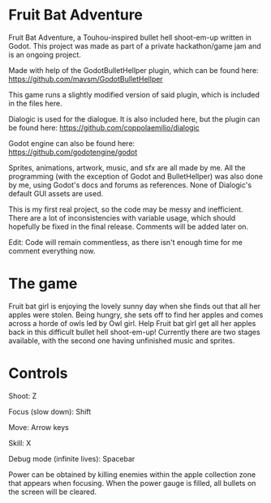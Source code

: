 # Fruit Bat Adventure
Fruit Bat Adventure, a Touhou-inspired bullet hell shoot-em-up written in Godot. This project was made as part of a private hackathon/game jam and is an ongoing project.

Made with help of the GodotBulletHellper plugin, which can be found here: https://github.com/mavsm/GodotBulletHellper 

This game runs a slightly modified version of said plugin, which is included in the files here.

Dialogic is used for the dialogue. It is also included here, but the plugin can be found here: https://github.com/coppolaemilio/dialogic 

Godot engine can also be found here: https://github.com/godotengine/godot


Sprites, animations, artwork, music, and sfx are all made by me.
All the programming (with the exception of Godot and BulletHellper) was also done by me, using Godot's docs and forums as references.
None of Dialogic's default GUI assets are used.

This is my first real project, so the code may be messy and inefficient. There are a lot of inconsistencies with variable usage, which should hopefully be fixed in the final release. Comments will be added later on. 

Edit: Code will remain commentless, as there isn't enough time for me comment everything now.

# The game
Fruit bat girl is enjoying the lovely sunny day when she finds out that all her apples were stolen. Being hungry, she sets off to find her apples and comes across a horde of owls led by Owl girl. Help Fruit bat girl get all her apples back in this difficult bullet hell shoot-em-up! Currently there are two stages available, with the second one having unfinished music and sprites.


# Controls

Shoot: Z

Focus (slow down): Shift

Move: Arrow keys

Skill: X

Debug mode (infinite lives): Spacebar

Power can be obtained by killing enemies within the apple collection zone that appears when focusing. When the power gauge is filled, all bullets on the screen will be cleared.

